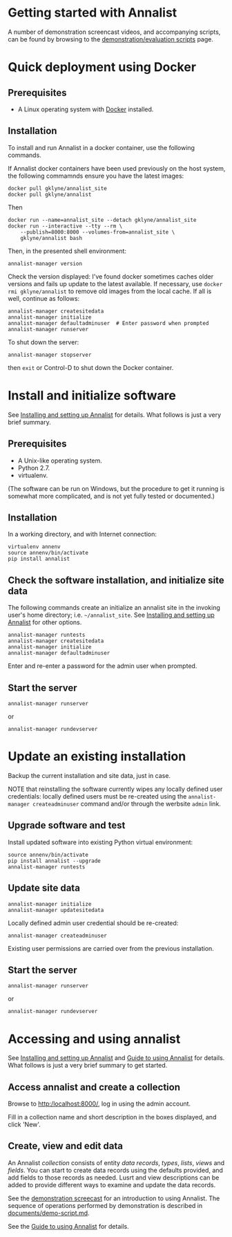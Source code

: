 # Getting started with Annalist

A number of demonstration screencast videos, and accompanying scripts, can be found by browsing to the [demonstration/evaluation scripts](./demo-script.md) page.


# Quick deployment using Docker

## Prerequisites

* A Linux operating system with [Docker](https://www.docker.com) installed.

## Installation

To install and run Annalist in a docker container, use the following commands.

If Annalist docker containers have been used previously on the host system, the following commamnds ensure you have the latest images:

    docker pull gklyne/annalist_site
    docker pull gklyne/annalist

Then

    docker run --name=annalist_site --detach gklyne/annalist_site
    docker run --interactive --tty --rm \
        --publish=8000:8000 --volumes-from=annalist_site \
        gklyne/annalist bash

Then, in the presented shell environment:

    annalist-manager version

Check the version displayed: I've found docker sometimes caches older versions and fails up update to the latest available.  If necessary, use `docker rmi gklyne/annalist` to remove old images from the local cache.  If all is well, continue as follows:

    annalist-manager createsitedata
    annalist-manager initialize
    annalist-manager defaultadminuser  # Enter password when prompted
    annalist-manager runserver

To shut down the server: 

    annalist-manager stopserver

then `exit` or Control-D to shut down the Docker container.


# Install and initialize software

See [Installing and setting up Annalist](installing-annalist.md) for details.  What follows is just a very brief summary.

## Prerequisites

* A Unix-like operating system.
* Python 2.7.
* virtualenv.

(The software can be run on Windows, but the procedure to get it running is somewhat more complicated, and is not yet fully tested or documented.)

## Installation

In a working directory, and with Internet connection:

    virtualenv annenv
    source annenv/bin/activate
    pip install annalist

## Check the software installation, and initialize site data

The following commands create an initialize an annalist site in the invoking user's home directory; i.e. `~/annalist_site`.  See [Installing and setting up Annalist](installing-annalist.md) for other options.

    annalist-manager runtests
    annalist-manager createsitedata
    annalist-manager initialize
    annalist-manager defaultadminuser

Enter and re-enter a password for the admin user when prompted.

## Start the server

    annalist-manager runserver

or

    annalist-manager rundevserver

# Update an existing installation

Backup the current installation and site data, just in case.

NOTE that reinstalling the software currently wipes any locally defined user credentials:  locally defined users must be re-created using the `annalist-manager createadminuser` command and/or through the werbsite `admin` link.

## Upgrade software and test

Install updated software into existing Python virtual environment:

    source annenv/bin/activate
    pip install annalist --upgrade
    annalist-manager runtests

## Update site data

    annalist-manager initialize
    annalist-manager updatesitedata

Locally defined admin user credential should be re-created:

    annalist-manager createadminuser

Existing user permissions are carried over from the previous installation.

## Start the server

    annalist-manager runserver

or

    annalist-manager rundevserver

# Accessing and using annalist

See [Installing and setting up Annalist](installing-annalist.md) and [Guide to using Annalist](using-annalist.adoc) for details.  What follows is just a very brief summary to get started.

## Access annalist and create a collection

Browse to [http:/localhost:8000/](http:/localhost:8000/), log in using the admin account.

Fill in a collection name and short description in the boxes displayed, and click 'New'.

## Create, view and edit data

An Annalist _collection_ consists of entity _data records_, _types_, _lists_, _views_ and _fields_.  You can start to create data records using the defaults provided, and add fields to those records as needed.  Lusrt and view descriptions can be added to provide different ways to examine and update the data records.

See the [demonstration screecast](http://annalist.net/media/annalist-demo-music-instrument-catalogue.mp4) for an introduction to using Annalist.  The sequence of operations performed by demonstration is described in [documents/demo-script.md](demo-script.md).

See the [Guide to using Annalist](using-annalist.adoc) for details.

